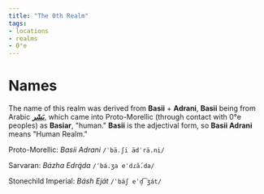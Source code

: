 ```yaml
---
title: "The 0th Realm"
tags:
- locations
- realms
- 0°e
---
```

# Names
The name of this realm was derived from **Basii** + **Adrani**, **Basii** being from Arabic [**بَشَر**](https://en.wiktionary.org/wiki/%D8%A8%D8%B4%D8%B1#Arabic), which came into Proto-Morellic (through contact with 0°e peoples) as **Basiar**, "human." **Basii** is the adjectival form, so **Basii Adrani** means "Human Realm."

Proto-Morellic: *Basii Adrani* `/ˈbä.ʃi ädˈrä.ni/`

Sarvaran: *Bázha Edrą́da* `/ˈbá.ʒa eˈdɾã́.da/`

Stonechild Imperial: *Básh Eját* `/ˈbáʃ eˈd̠͡ʒát/`
